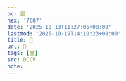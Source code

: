 ```yaml
---
bc: 皇
hex: '7687'
date: '2025-10-13T11:27:06+08:00'
lastmod: '2025-10-19T14:10:23+08:00'
title: 󰕡
url: 󰕡
tags: [皇]
src: DCCV
note:
---
```


